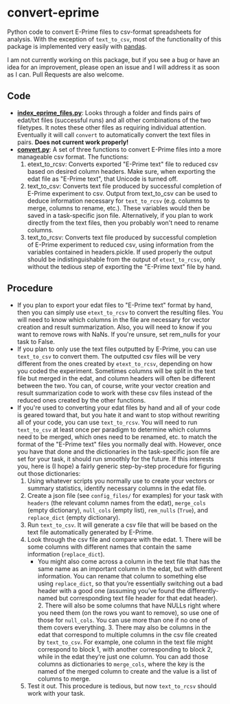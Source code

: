 convert-eprime
==============

Python code to convert E-Prime files to csv-format spreadsheets for analysis. With the exception of `text_to_csv`, most of the functionality of this package is implemented very easily with [pandas](http://pandas.pydata.org).

I am not currently working on this package, but if you see a bug or have an idea for an improvement, please open an issue and I will address it as soon as I can. Pull Requests are also welcome.


## Code
- [**index_eprime_files.py**](convert_eprime/index_eprime_files.py): Looks through a folder and finds pairs of edat/txt files (successful runs) and all other combinations of the two filetypes. It notes these other files as requiring individual attention. Eventually it will call `convert` to automatically convert the text files in pairs. **Does not current work properly!**
- [**convert.py**](convert_eprime/convert.py): A set of three functions to convert E-Prime files into a more manageable csv format. The functions:
  1.  etext_to_rcsv: Converts exported "E-Prime text" file to reduced csv based on desired column headers. Make sure, when exporting the edat file as "E-Prime text", that Unicode is turned off.
  2.  text_to_csv: Converts text file produced by successful completion of E-Prime experiment to csv. Output from text_to_csv can be used to deduce information necessary for `text_to_rcsv` (e.g. columns to merge, columns to rename, etc.). These variables would then be saved in a task-specific json file. Alternatively, if you plan to work directly from the text files, then you probably won't need to rename columns.
  3.  text_to_rcsv: Converts text file produced by successful completion of E-Prime experiment to reduced csv, using information from the variables contained in headers.pickle. If used properly the output should be indistinguishable from the output of `etext_to_rcsv`, only without the tedious step of exporting the "E-Prime text" file by hand.

## Procedure
- If you plan to export your edat files to "E-Prime text" format by hand, then you can simply use `etext_to_rcsv` to convert the resulting files. You will need to know which columns in the file are necessary for vector creation and result summarization. Also, you will need to know if you want to remove rows with NaNs. If you're unsure, set rem_nulls for your task to False.
- If you plan to only use the text files outputted by E-Prime, you can use `text_to_csv` to convert them. The outputted csv files will be very different from the ones created by `etext_to_rcsv`, depending on how you coded the experiment. Sometimes columns will be split in the text file but merged in the edat, and column headers will often be different between the two. You can, of course, write your vector creation and result summarization code to work with these csv files instead of the reduced ones created by the other functions.
- If you're used to converting your edat files by hand and all of your code is geared toward that, but you hate it and want to stop without rewriting all of your code, you can use `text_to_rcsv`. You will need to run `text_to_csv` at least once per paradigm to determine which columns need to be merged, which ones need to be renamed, etc. to match the format of the "E-Prime text" files you normally deal with. However, once you have that done and the dictionaries in the task-specific json file are set for your task, it should run smoothly for the future. If this interests you, here is (I hope) a fairly generic step-by-step procedure for figuring out those dictionaries:
    1. Using whatever scripts you normally use to create your vectors or summary statistics, identify necessary columns in the edat file.
    2. Create a json file (see `config_files/` for examples) for your task with `headers` (the relevant column names from the edat), `merge_cols` (empty dictionary), `null_cols` (empty list), `rem_nulls` (`True`), and `replace_dict` (empty dictionary).
    3. Run `text_to_csv`. It will generate a csv file that will be based on the text file automatically generated by E-Prime.
    4. Look through the csv file and compare with the edat.
      1. There will be some columns with different names that contain the same information (`replace_dict`).
        * You might also come across a column in the text file that has the same name as an important column in the edat, but with different information. You can rename that column to something else using `replace_dict`, so that you’re essentially switching out a bad header with a good one (assuming you’ve found the differently-named but corresponding text file header for that edat header).
      2. There will also be some columns that have NULLs right where you need them (on the rows you want to remove), so use one of those for `null_cols`. You can use more than one if no one of them covers everything.
      3. There may also be columns in the edat that correspond to multiple columns in the csv file created by `text_to_csv`. For example, one column in the text file might correspond to block 1, with another corresponding to block 2, while in the edat they’re just one column. You can add those columns as dictionaries to `merge_cols`, where the key is the named of the merged column to create and the value is a list of columns to merge.
    5. Test it out. This procedure is tedious, but now `text_to_rcsv` should work with your task.
